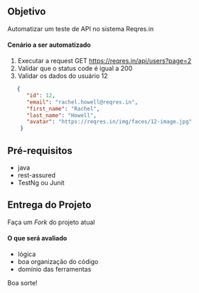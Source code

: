 ## Objetivo

Automatizar um teste de API no sistema Reqres.in
 
#### Cenário a ser automatizado

1. Executar a request GET https://reqres.in/api/users?page=2
2. Validar que o status code é igual a 200
3. Validar os dados do usuário 12

```json
   {
      "id": 12,
      "email": "rachel.howell@reqres.in",
      "first_name": "Rachel",
      "last_name": "Howell",
      "avatar": "https://reqres.in/img/faces/12-image.jpg"
    }
```
 

## Pré-requisitos

* java
* rest-assured
* TestNg ou Junit

## Entrega do Projeto

Faça um *Fork* do projeto atual

#### O que será avaliado

* lógica
* boa organização do código
* domínio das ferramentas

Boa sorte!
